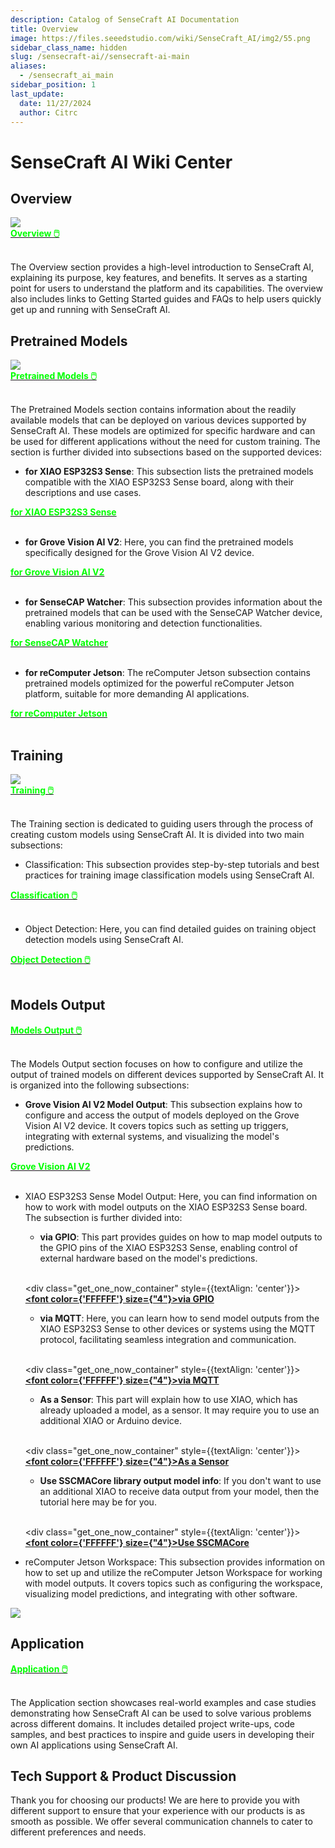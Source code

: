 ```yaml
---
description: Catalog of SenseCraft AI Documentation
title: Overview
image: https://files.seeedstudio.com/wiki/SenseCraft_AI/img2/55.png
sidebar_class_name: hidden
slug: /sensecraft-ai//sensecraft-ai-main
aliases:
  - /sensecraft_ai_main
sidebar_position: 1
last_update:
  date: 11/27/2024
  author: Citrc
---
```


# SenseCraft AI Wiki Center

## Overview

<div style={{textAlign:'center'}}><img src="https://files.seeedstudio.com/wiki/SenseCraft_AI/img2/55.png" style={{width:1000, height:'auto'}}/></div>

<div class="get_one_now_container" style={{textAlign: 'center'}}>
    <a class="get_one_now_item" href="https://wiki.seeedstudio.com/sensecraft_ai_overview/">
            <strong><span><font color={'FFFFFF'} size={"4"}>Overview 🖱️</font></span></strong>
    </a>
</div><br />

The Overview section provides a high-level introduction to SenseCraft AI, explaining its purpose, key features, and benefits. It serves as a starting point for users to understand the platform and its capabilities. The overview also includes links to Getting Started guides and FAQs to help users quickly get up and running with SenseCraft AI.

## Pretrained Models

<div style={{textAlign:'center'}}><img src="https://files.seeedstudio.com/wiki/SenseCraft_AI/img2/13.png" style={{width:1000, height:'auto'}}/></div>

<div class="get_one_now_container" style={{textAlign: 'center'}}>
    <a class="get_one_now_item" href="https://wiki.seeedstudio.com/sensecraft_ai_pretrained_models_main_page/">
            <strong><span><font color={'FFFFFF'} size={"4"}>Pretrained Models 🖱️</font></span></strong>
    </a>
</div><br />

The Pretrained Models section contains information about the readily available models that can be deployed on various devices supported by SenseCraft AI. These models are optimized for specific hardware and can be used for different applications without the need for custom training. The section is further divided into subsections based on the supported devices:

- **for XIAO ESP32S3 Sense**: This subsection lists the pretrained models compatible with the XIAO ESP32S3 Sense board, along with their descriptions and use cases.

<div class="get_one_now_container" style={{textAlign: 'center'}}>
    <a class="get_one_now_item" href="https://wiki.seeedstudio.com/sensecraft_ai_pretrained_models_for_xiao/">
            <strong><span><font color={'FFFFFF'} size={"4"}>for XIAO ESP32S3 Sense</font></span></strong>
    </a>
</div><br />

- **for Grove Vision AI V2**: Here, you can find the pretrained models specifically designed for the Grove Vision AI V2 device.

<div class="get_one_now_container" style={{textAlign: 'center'}}>
    <a class="get_one_now_item" href="https://wiki.seeedstudio.com/sensecraft_ai_pretrained_models_for_grove_visionai_v2/">
            <strong><span><font color={'FFFFFF'} size={"4"}>for Grove Vision AI V2</font></span></strong>
    </a>
</div><br />


- **for SenseCAP Watcher**: This subsection provides information about the pretrained models that can be used with the SenseCAP Watcher device, enabling various monitoring and detection functionalities.

<div class="get_one_now_container" style={{textAlign: 'center'}}>
    <a class="get_one_now_item" href="https://wiki.seeedstudio.com/sensecraft_ai_pretrained_models_for_watcher/">
            <strong><span><font color={'FFFFFF'} size={"4"}>for SenseCAP Watcher</font></span></strong>
    </a>
</div><br />

- **for reComputer Jetson**: The reComputer Jetson subsection contains pretrained models optimized for the powerful reComputer Jetson platform, suitable for more demanding AI applications.

<div class="get_one_now_container" style={{textAlign: 'center'}}>
    <a class="get_one_now_item" href="https://wiki.seeedstudio.com/sensecraft_deploy_model_to_jetson/">
            <strong><span><font color={'FFFFFF'} size={"4"}>for reComputer Jetson</font></span></strong>
    </a>
</div><br />

## Training

<div style={{textAlign:'center'}}><img src="https://files.seeedstudio.com/wiki/SenseCraft_AI/img2/40.png" style={{width:1000, height:'auto'}}/></div>


<div class="get_one_now_container" style={{textAlign: 'center'}}>
    <a class="get_one_now_item" href="https://wiki.seeedstudio.com/sensecraft_ai_training_main_page/">
            <strong><span><font color={'FFFFFF'} size={"4"}>Training 🖱️</font></span></strong>
    </a>
</div><br />

The Training section is dedicated to guiding users through the process of creating custom models using SenseCraft AI. It is divided into two main subsections:

- Classification: This subsection provides step-by-step tutorials and best practices for training image classification models using SenseCraft AI.

<div class="get_one_now_container" style={{textAlign: 'center'}}>
    <a class="get_one_now_item" href="https://wiki.seeedstudio.com/sensecraft_ai_training_classification/">
            <strong><span><font color={'FFFFFF'} size={"4"}>Classification 🖱️</font></span></strong>
    </a>
</div><br />

- Object Detection: Here, you can find detailed guides on training object detection models using SenseCraft AI.

<div class="get_one_now_container" style={{textAlign: 'center'}}>
    <a class="get_one_now_item" href="https://wiki.seeedstudio.com/sensecraft_ai_training_object_detection/">
            <strong><span><font color={'FFFFFF'} size={"4"}>Object Detection 🖱️</font></span></strong>
    </a>
</div><br />

## Models Output

<div class="get_one_now_container" style={{textAlign: 'center'}}>
    <a class="get_one_now_item" href="https://wiki.seeedstudio.com/sensecraft_ai_output_main_page/">
            <strong><span><font color={'FFFFFF'} size={"4"}>Models Output 🖱️</font></span></strong>
    </a>
</div><br />

The Models Output section focuses on how to configure and utilize the output of trained models on different devices supported by SenseCraft AI. It is organized into the following subsections:

- **Grove Vision AI V2 Model Output**: This subsection explains how to configure and access the output of models deployed on the Grove Vision AI V2 device. It covers topics such as setting up triggers, integrating with external systems, and visualizing the model's predictions.

<div class="get_one_now_container" style={{textAlign: 'center'}}>
    <a class="get_one_now_item" href="https://wiki.seeedstudio.com/sensecraft_ai_output_grove_visionai/">
            <strong><span><font color={'FFFFFF'} size={"4"}>Grove Vision AI V2</font></span></strong>
    </a>
</div><br />

- XIAO ESP32S3 Sense Model Output: Here, you can find information on how to work with model outputs on the XIAO ESP32S3 Sense board. The subsection is further divided into:

  - **via GPIO**: This part provides guides on how to map model outputs to the GPIO pins of the XIAO ESP32S3 Sense, enabling control of external hardware based on the model's predictions.

  <br /><div class="get_one_now_container" style={{textAlign: 'center'}}>
    <a class="get_one_now_item" href="https://wiki.seeedstudio.com/sensecraft_ai_output_gpio_xiao/">
            <strong><span><font color={'FFFFFF'} size={"4"}>via GPIO</font></span></strong>
    </a></div><br />

  - **via MQTT**: Here, you can learn how to send model outputs from the XIAO ESP32S3 Sense to other devices or systems using the MQTT protocol, facilitating seamless integration and communication.

  <br /><div class="get_one_now_container" style={{textAlign: 'center'}}>
    <a class="get_one_now_item" href="https://wiki.seeedstudio.com/sensecraft_ai_output_mqtt_xiao/">
            <strong><span><font color={'FFFFFF'} size={"4"}>via MQTT</font></span></strong>
    </a></div><br />

  - **As a Sensor**: This part will explain how to use XIAO, which has already uploaded a model, as a sensor. It may require you to use an additional XIAO or Arduino device.

  <br /><div class="get_one_now_container" style={{textAlign: 'center'}}>
    <a class="get_one_now_item" href="https://wiki.seeedstudio.com/sensecraft_ai_output_libraries_xiao/">
            <strong><span><font color={'FFFFFF'} size={"4"}>As a Sensor</font></span></strong>
    </a></div><br />

  - **Use SSCMACore library output model info**: If you don't want to use an additional XIAO to receive data output from your model, then the tutorial here may be for you.

  <br /><div class="get_one_now_container" style={{textAlign: 'center'}}>
    <a class="get_one_now_item" href="https://wiki.seeedstudio.com/sensecraft_ai_sscmacore_library/">
            <strong><span><font color={'FFFFFF'} size={"4"}>Use SSCMACore</font></span></strong>
    </a></div><br />

- reComputer Jetson Workspace: This subsection provides information on how to set up and utilize the reComputer Jetson Workspace for working with model outputs. It covers topics such as configuring the workspace, visualizing model predictions, and integrating with other software.

<div style={{textAlign:'center'}}><img src="https://files.seeedstudio.com/wiki/SenseCraft_AI/img/video.gif" style={{width:1000, height:'auto'}}/></div>

## Application

<div class="get_one_now_container" style={{textAlign: 'center'}}>
    <a class="get_one_now_item" href="https://wiki.seeedstudio.com/sensecraft_ai_applications_main_page/">
            <strong><span><font color={'FFFFFF'} size={"4"}>Application 🖱️</font></span></strong>
    </a>
</div><br />

The Application section showcases real-world examples and case studies demonstrating how SenseCraft AI can be used to solve various problems across different domains. It includes detailed project write-ups, code samples, and best practices to inspire and guide users in developing their own AI applications using SenseCraft AI.



## Tech Support & Product Discussion

Thank you for choosing our products! We are here to provide you with different support to ensure that your experience with our products is as smooth as possible. We offer several communication channels to cater to different preferences and needs.

<div class="button_tech_support_container">
<a href="https://discord.com/invite/QqMgVwHT3X" class="button_tech_support_sensecap"></a>
<a href="https://support.sensecapmx.com/portal/en/home" class="button_tech_support_sensecap3"></a>
</div>

<div class="button_tech_support_container">
<a href="mailto:support@sensecapmx.com" class="button_tech_support_sensecap2"></a>
<a href="https://github.com/Seeed-Studio/wiki-documents/discussions/69" class="button_discussion"></a>
</div>

